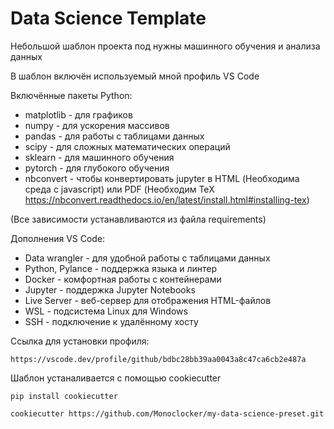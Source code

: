 # Data Science Template

Небольшой шаблон проекта под нужны машинного обучения и анализа данных

В шаблон включён используемый мной профиль VS Code

Включённые пакеты Python:

- matplotlib - для графиков
- numpy - для ускорения массивов
- pandas - для работы с таблицами данных
- scipy - для сложных математических операций
- sklearn - для машинного обучения
- pytorch - для глубокого обучения
- nbconvert - чтобы конвертировать jupyter в HTML (Необходима среда с javascript) или PDF (Необходим TeX https://nbconvert.readthedocs.io/en/latest/install.html#installing-tex)

(Все зависимости устанавливаются из файла requirements)

Дополнения VS Code:

- Data wrangler - для удобной работы с таблицами данных
- Python, Pylance - поддержка языка и линтер
- Docker - комфортная работы с контейнерами
- Jupyter - поддержка Jupyter Notebooks
- Live Server - веб-сервер для отображения HTML-файлов
- WSL - подсистема Linux для Windows 
- SSH - подключение к удалённому хосту

Ссылка для установки профиля:

```
https://vscode.dev/profile/github/bdbc28bb39aa0043a8c47ca6cb2e487a
```

Шаблон устаналивается с помощью cookiecutter

```
pip install cookiecutter
```

```
cookiecutter https://github.com/Monoclocker/my-data-science-preset.git
```